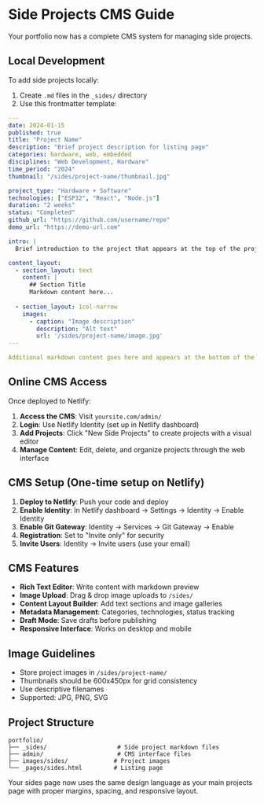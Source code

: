 # Side Projects CMS Guide

Your portfolio now has a complete CMS system for managing side projects.

## Local Development

To add side projects locally:

1. Create `.md` files in the `_sides/` directory
2. Use this frontmatter template:

```yaml
---
date: 2024-01-15
published: true
title: "Project Name"
description: "Brief project description for listing page"
categories: hardware, web, embedded
disciplines: "Web Development, Hardware"
time_period: "2024"
thumbnail: "/sides/project-name/thumbnail.jpg"

project_type: "Hardware + Software"
technologies: ["ESP32", "React", "Node.js"]
duration: "2 weeks"
status: "Completed"
github_url: "https://github.com/username/repo"
demo_url: "https://demo-url.com"

intro: |
  Brief introduction to the project that appears at the top of the project page.

content_layout:
  - section_layout: text
    content: |
      ## Section Title
      Markdown content here...
      
  - section_layout: 1col-narrow
    images:
      - caption: "Image description"
        description: "Alt text"
        url: '/sides/project-name/image.jpg'
---

Additional markdown content goes here and appears at the bottom of the project page.
```

## Online CMS Access

Once deployed to Netlify:

1. **Access the CMS**: Visit `yoursite.com/admin/` 
2. **Login**: Use Netlify Identity (set up in Netlify dashboard)
3. **Add Projects**: Click "New Side Projects" to create projects with a visual editor
4. **Manage Content**: Edit, delete, and organize projects through the web interface

## CMS Setup (One-time setup on Netlify)

1. **Deploy to Netlify**: Push your code and deploy
2. **Enable Identity**: In Netlify dashboard → Settings → Identity → Enable Identity
3. **Enable Git Gateway**: Identity → Services → Git Gateway → Enable
4. **Registration**: Set to "Invite only" for security
5. **Invite Users**: Identity → Invite users (use your email)

## CMS Features

- **Rich Text Editor**: Write content with markdown preview
- **Image Upload**: Drag & drop image uploads to `/sides/`
- **Content Layout Builder**: Add text sections and image galleries
- **Metadata Management**: Categories, technologies, status tracking
- **Draft Mode**: Save drafts before publishing
- **Responsive Interface**: Works on desktop and mobile

## Image Guidelines

- Store project images in `/sides/project-name/`
- Thumbnails should be 600x450px for grid consistency  
- Use descriptive filenames
- Supported: JPG, PNG, SVG

## Project Structure

```
portfolio/
├── _sides/                    # Side project markdown files
├── admin/                     # CMS interface files
├── images/sides/             # Project images
└── _pages/sides.html         # Listing page
```

Your sides page now uses the same design language as your main projects page with proper margins, spacing, and responsive layout.